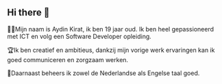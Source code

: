## Hi there 👋

👨‍💻Mijn naam is Aydin Kirat, ik ben 19 jaar oud.
Ik ben heel gepassioneerd met ICT en volg een Software Developer opleiding.

🏆Ik ben creatief en ambitieus, dankzij mijn vorige werk ervaringen kan ik goed communiceren en zorgzaam werken.

🪿Daarnaast beheers ik zowel de Nederlandse als Engelse taal goed.
